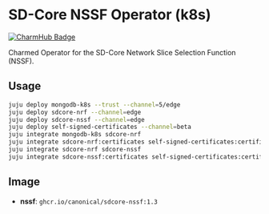 # SD-Core NSSF Operator (k8s)
[![CharmHub Badge](https://charmhub.io/sdcore-nssf/badge.svg)](https://charmhub.io/sdcore-nssf)

Charmed Operator for the SD-Core Network Slice Selection Function (NSSF).

## Usage
```bash
juju deploy mongodb-k8s --trust --channel=5/edge
juju deploy sdcore-nrf --channel=edge
juju deploy sdcore-nssf --channel=edge
juju deploy self-signed-certificates --channel=beta
juju integrate mongodb-k8s sdcore-nrf
juju integrate sdcore-nrf:certificates self-signed-certificates:certificates
juju integrate sdcore-nrf sdcore-nssf
juju integrate sdcore-nssf:certificates self-signed-certificates:certificates
```

## Image

- **nssf**: `ghcr.io/canonical/sdcore-nssf:1.3`
